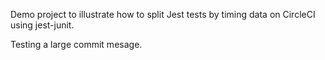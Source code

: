 Demo project to illustrate how to split Jest tests by timing data on CircleCI using jest-junit.

Testing a large commit mesage.
